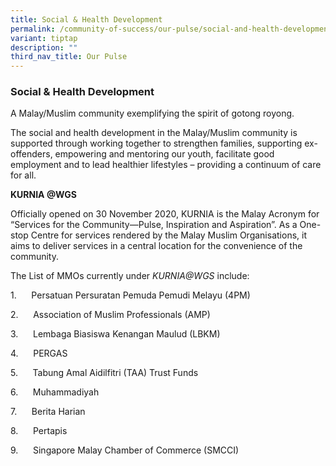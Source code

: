 ```yaml
---
title: Social & Health Development
permalink: /community-of-success/our-pulse/social-and-health-development/
variant: tiptap
description: ""
third_nav_title: Our Pulse
---
```

<h3><strong>Social &amp; Health Development</strong></h3><p>A Malay/Muslim community exemplifying the spirit of gotong royong.</p><p>The social and health development in the Malay/Muslim community is supported through working together to strengthen families, supporting ex-offenders, empowering and mentoring our youth, facilitate good employment and to lead healthier lifestyles – providing a continuum of care for all.&nbsp;</p><p><strong>KURNIA @WGS</strong></p><p>Officially opened on 30 November 2020, KURNIA is the Malay Acronym for “Services for the Community—Pulse, Inspiration and Aspiration”. As a One-stop Centre for services rendered by the Malay Muslim Organisations, it aims to deliver services in a central location for the convenience of the community.</p><p>The List of MMOs currently under <em>KURNIA@WGS </em>include:</p><p>1.&nbsp;&nbsp;&nbsp;&nbsp;&nbsp; Persatuan Persuratan Pemuda Pemudi Melayu (4PM)</p><p>2.&nbsp;&nbsp;&nbsp;&nbsp;&nbsp; Association of Muslim Professionals (AMP)</p><p>3.&nbsp;&nbsp;&nbsp;&nbsp;&nbsp; Lembaga Biasiswa Kenangan Maulud (LBKM)</p><p>4.&nbsp;&nbsp;&nbsp;&nbsp;&nbsp; PERGAS</p><p>5.&nbsp;&nbsp;&nbsp;&nbsp;&nbsp; Tabung Amal Aidilfitri (TAA) Trust Funds</p><p>6.&nbsp;&nbsp;&nbsp;&nbsp;&nbsp; Muhammadiyah</p><p>7.&nbsp;&nbsp;&nbsp;&nbsp;&nbsp; Berita Harian</p><p>8.&nbsp;&nbsp;&nbsp;&nbsp;&nbsp; Pertapis</p><p>9.&nbsp;&nbsp;&nbsp;&nbsp;&nbsp; Singapore Malay Chamber of Commerce (SMCCI)</p>